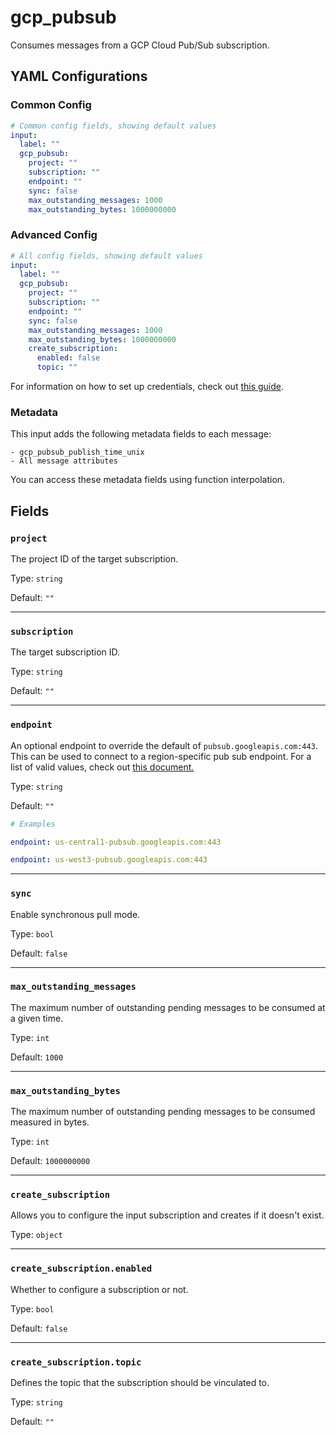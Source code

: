 # gcp_pubsub

Consumes messages from a GCP Cloud Pub/Sub subscription.

## YAML Configurations

### Common Config

```yaml
# Common config fields, showing default values
input:
  label: ""
  gcp_pubsub:
    project: ""
    subscription: ""
    endpoint: ""
    sync: false
    max_outstanding_messages: 1000
    max_outstanding_bytes: 1000000000
```

### Advanced Config

```yaml
# All config fields, showing default values
input:
  label: ""
  gcp_pubsub:
    project: ""
    subscription: ""
    endpoint: ""
    sync: false
    max_outstanding_messages: 1000
    max_outstanding_bytes: 1000000000
    create_subscription:
      enabled: false
      topic: ""
```

For information on how to set up credentials, check out [this guide](https://cloud.google.com/docs/authentication/production).

### Metadata

This input adds the following metadata fields to each message:

```
- gcp_pubsub_publish_time_unix
- All message attributes
```

You can access these metadata fields using function interpolation.

## Fields

### `project`

The project ID of the target subscription.

Type: `string`

Default: `""`

---

### `subscription`

The target subscription ID.

Type: `string`

Default: `""`

---

### `endpoint`

An optional endpoint to override the default of `pubsub.googleapis.com:443`. This can be used to connect to a region-specific pub sub endpoint. For a list of valid values, check out [this document.](https://cloud.google.com/pubsub/docs/reference/service_apis_overview#list_of_regional_endpoints)

Type: `string`

Default: `""`

```yaml
# Examples

endpoint: us-central1-pubsub.googleapis.com:443

endpoint: us-west3-pubsub.googleapis.com:443
```

---

### `sync`

Enable synchronous pull mode.

Type: `bool`

Default: `false`

---

### `max_outstanding_messages`

The maximum number of outstanding pending messages to be consumed at a given time.

Type: `int`

Default: `1000`

---

### `max_outstanding_bytes`

The maximum number of outstanding pending messages to be consumed measured in bytes.

Type: `int`

Default: `1000000000`

---

### `create_subscription`

Allows you to configure the input subscription and creates if it doesn't exist.

Type: `object`

---

### `create_subscription.enabled`

Whether to configure a subscription or not.

Type: `bool`

Default: `false`

---

### `create_subscription.topic`

Defines the topic that the subscription should be vinculated to.

Type: `string`

Default: `""`